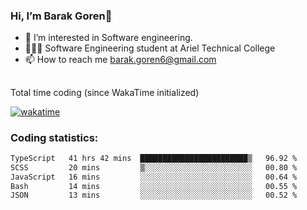 ###  Hi, I’m Barak Goren👋
- 👀 I’m interested in Software engineering.
- 👨🏼‍🎓 Software Engineering student at Ariel Technical College
- 📫 How to reach me barak.goren6@gmail.com
##
Total time coding (since WakaTime initialized)

[![wakatime](https://wakatime.com/badge/user/5cc5ec80-a806-4ca2-a704-db29274e48cd.svg)](https://wakatime.com/@5cc5ec80-a806-4ca2-a704-db29274e48cd)

   
### Coding statistics:

<!--START_SECTION:waka-->

```txt
TypeScript   41 hrs 42 mins  ████████████████████████▒   96.92 %
SCSS         20 mins         ▒░░░░░░░░░░░░░░░░░░░░░░░░   00.80 %
JavaScript   16 mins         ░░░░░░░░░░░░░░░░░░░░░░░░░   00.64 %
Bash         14 mins         ░░░░░░░░░░░░░░░░░░░░░░░░░   00.55 %
JSON         13 mins         ░░░░░░░░░░░░░░░░░░░░░░░░░   00.52 %
```

<!--END_SECTION:waka-->

<!---
barakgoren/barakgoren is a ✨ special ✨ repository because its `README.md` (this file) appears on your GitHub profile.
You can click the Preview link to take a look at your changes.
--->
